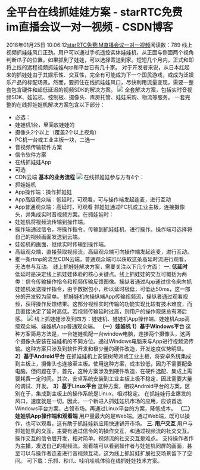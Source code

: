 # 全平台在线抓娃娃方案 - starRTC免费im直播会议一对一视频 - CSDN博客
2018年01月25日 10:06:12[starRTC免费IM直播会议一对一视频](https://me.csdn.net/elesos)阅读数：789
线上视频抓娃娃风口正劲。用户可以通过手机遥控实体娃娃机，从正面与侧面两个视角判断爪子的位置，如果抓到了娃娃，可以选择寄送到家。短短几个月内，正式和即将上线的远程视频抓娃娃App和平台已有几十家。
对于开发者来说，从日本红起来的抓娃娃由于其娱乐性、交互性，完全有可能成为下一个国民游戏，或成为泛娱乐产品的标配场景。然而，要抓住在线抓娃娃风口，尽快利用流量变现，需要一整套包含硬件和超低延迟的视频SDK的解决方案。
![](https://note.youdao.com/src/5760869AA87A4CF1BC98B8B961C0182C)
全套解决方案，包括实时音视频SDK、娃娃机、控制板、摄像头、库房托管、娃娃采购、物流等服务。
一套完整的在线抓娃娃机解决方案包含以下部分：
- 必选：
- 娃娃机1台，里面放娃娃的
- 摄像头2个以上（覆盖2个以上视角）
- PC机一台或工业主板一块，二选一
- 音视频传输软件方案
- 信令软件方案
- 在线抓娃娃App
- 可选
- CDN云端
**基本的业务流程**
![](https://note.youdao.com/src/D994E2DF202F4A8EB39729E1234B4400)
在线抓娃娃参与方有4个：
- 抓娃娃机
- App操作端：操作抓娃娃
- App高级观众端：低延时，可观看，可与操作端发起连麦，进行互动
- App普通观众端：高延时，可观看
抓娃娃通过PC机或工业主板，连接摄像头，并集成实时音视频方案。在抓娃娃时：
- 娃娃机将视频流传输到操作端。
- 操作端通过信令，将操作指令，传输到抓娃娃机，进行操作。操作端可选择将自己的视频画面发送到云端。
- 娃娃机的画面，继续实时传输到操作端。
- 高级观众端，直接获取视频流。高级观众端可向操作端发起连麦，进行互动。
- 推一条rtmp的流至CDN云端，普通观众端可以获取这条高延时流进行观看，无法参与互动。
线上抓娃娃解决方案，需要关注以下几个方面：
**一. 低延时**
低延时是决定线上抓娃娃体验的核心关键点。线上抓娃娃的交互可概括为两类：信令传输操作指令和视频传输反馈图像。操纵者通过App通过信令来向抓娃娃机发送操作指令，由于数据包小，所以延时极低，可低达50ms，这一部分的开发较为简单。
抓娃娃机向操纵端App传输视频流，操纵者通过观看视频，获得操作反馈结果。这部分视频实时传输的功能实现比较有技术难度，而且直接决定了延时高低。若视频传输延时过高，则用户的操作观感总有滞后感。
![](https://note.youdao.com/src/323F32B89E83464A9FD66DB3143C38BC)
线上抓娃娃涉及到四方：娃娃机、娃娃机App操作端、娃娃机App高级观众端、娃娃机App普通观众端。
**（一）娃娃机**
**1）基于Windows平台**
这种方案简易方法是，一台娃娃机配一台window电脑，连接两个摄像头，这两个摄像头安装在娃娃机的不同方位。通过Windows电脑来与App进行视频流传输。这种方案只涉及到软件开发和极少量的硬件改造，开发速度优势明显。
**2）基于Android平台**
在抓娃娃机上安装树莓派或工业主板，将安卓系统集成到主板上，摄像头也连接至主板。使用这种方案，成本较低，因为不需要配备电脑。但问题在于，首先，这种方案涉及到硬件改造，在硬件选配、集成上需要耗费一定时间。其次，安卓系统安装到工业主板上极不稳定，因此需要大量的调试、开发。
**3）基于Linux平台**
这种方案，相较Android平台的方案，区别在于，集成到主板上的操作系统是Linux，相对稳定。
在抓娃娃行业爆发的风口，速度就是一切。因此，一个新进入抓娃娃机市场的应用，应该首选Windows平台方案，占领市场。再通过Linux平台的方案，降低成本。
**（二）娃娃机App操作端和观看端**
用户量最大的是Web端。通过Web端，既可以操作，也可以观看。这有助于抓娃娃新应用快速铺开市场。
**三. 用户交互**
用户与抓娃娃机的交互，主要有通过信令的的操作交互，和通过视频流的社交交互。操作交互的信令层开发，相对简单。视频流的社交交互是难点。
支持操作者作为主播，发送自己的视频流。观看端可以看到操作者与娃娃机同屏的画面，甚至可以与操作者连麦进行音视频互动。这为线上抓娃娃扩展社交场景留下了空间。
可下载：乐抓、秒爪、哇叽哇叽体验在线抓娃娃技术方案。
